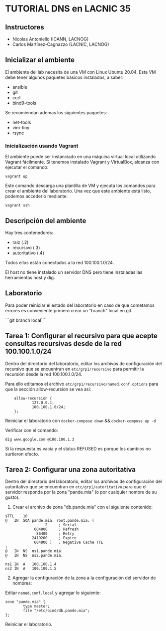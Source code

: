 # TUTORIAL DNS en LACNIC 35

## Instructores

- Nicolas Antoniello (ICANN, LACNOG)
- Carlos Martínez-Cagnazzo (LACNIC, LACNOG)

## Inicializar el ambiente

El ambiente del lab necesita de una VM con Linux Ubuntu 20.04. Esta VM debe tener algunos paquetes básicos instalados, a saber:

- ansible
- git
- curl
- bind9-tools

Se recomiendan ademas los siguientes paquetes:

- net-tools
- vim-tiny
- rsync

### Inicialización usando Vagrant

El ambiente puede ser instanciado en una máquina virtual local utilizando Vagrant fácilmente. Si tenemos instalado Vagrant y VirtualBox, alcanza con ejecutar el comando:

```
vagrant up
```

Este comando descarga una plantilla de VM y ejecuta los comandos para crear el ambiente del laboratorio. Una vez que este ambiente está listo, podemos accederlo mediante:

```
vagrant ssh
```

## Descripción del ambiente

Hay tres contenedores:

- raiz (.2)
- recursivo (.3)
- autoritativo (.4)

Todos ellos están conectados a la red 100.100.1.0/24.

El host no tiene instalado un servidor DNS pero tiene instaladas las herramientas host y dig.

## Laboratorio

Para poder reiniciar el estado del laboratorio en caso de que cometamos errores es conveniente primero crear un "branch" local en git.

```git branch local````


## Tarea 1: Configurar el recursivo para que acepte consultas recursivas desde de la red 100.100.1.0/24

Dentro del directorio del laboratorio, editar los archivos de configuración del recursivo que se encuentran en ```etc/grp1/recursivo``` para permitir la recursión desde la red 100.100.1.0/24.

Para ello editamos el archivo ```etc/grp1/recursivo/named.conf.options``` para que la sección allow-recursion se vea así:

```
    allow-recursion {
            127.0.0.1;
            100.100.1.0/24;
    };
```

Reiniciar el laboratorio con ```docker-compose down``` && ```docker-compose up -d```    

Verificar con el comando:

```
dig www.google.com @100.100.1.3
```

Si la respuesta es vacía y el status REFUSED es porque los cambios no surtieron efecto.

## Tarea 2: Configurar una zona autoritativa

Dentro del directorio del laboratorio, editar los archivos de configuración del autoritativo que se encuentran en ```etc/grp1/autoritativo``` para que el servidor responda por la zona "pande.mia" (o por cualquier nombre de su gusto).

1. Crear el archivo de zona "db.pande.mia" con el siguiente contenido:

```
$TTL	10
@	IN	SOA	pande.mia. root.pande.mia. (
			      2		; Serial
			 604800		; Refresh
			  86400		; Retry
			2419200		; Expire
			 604800 )	; Negative Cache TTL
;
@	IN	NS	ns1.pande.mia.
@	IN	NS	ns2.pande.mia.

ns1	IN	A	100.100.1.4
ns2	IN	A   100.100.1.5
```

2. Agregar la configuración de la zona a la configuración del servidor de nombres:

Editar ```named.conf.local``` y agregar lo siguiente:

```
zone "pande.mia" {
        type master;
        file "/etc/bind/db.pande.mia";
};
```

Reiniciar el laboratorio.
